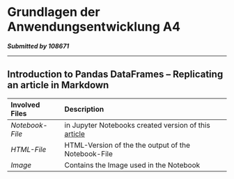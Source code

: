 # Grundlagen der Anwendungsentwicklung A4
***Submitted by 108671***
___
## Introduction to Pandas DataFrames – Replicating an article in Markdown 
| **Involved Files** | **Description** |
| :--- | :--- |
| *Notebook-File* | in Jupyter Notebooks created version of this [article](https://elearn.unigis.at/pluginfile.php/10754/mod_resource/content/24/assignments/Set1/Aufgabe4/PandasIntroduction.html) |
| *HTML-File* | HTML-Version of the the output of the Notebook-File |
| *Image* | Contains the Image used in the Notebook |
